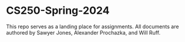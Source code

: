 # CS250-Spring-2024

This repo serves as a landing place for assignments. 
All documents are authored by Sawyer Jones, Alexander Prochazka, and Will Ruff.

